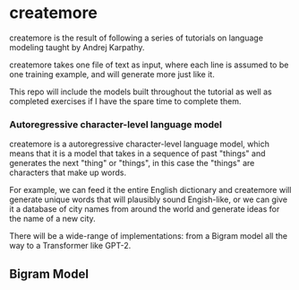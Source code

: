 # createmore

createmore is the result of following a series of tutorials on language modeling taught by Andrej Karpathy.

createmore takes one file of text as input, where each line is assumed to be one training example, and will generate
more just like it.

This repo will include the models built throughout the tutorial as well as completed exercises if I have the spare time to complete them.

### Autoregressive character-level language model

createmore is a autoregressive character-level language model, which means that it is a model that takes in a sequence of past "things" and generates the next "thing" or "things", in this case the "things" are characters that make up words.

For example, we can feed it the entire English dictionary and createmore will generate unique words that will plausibly
sound Engish-like, or we can give it a database of city names from around the world and generate ideas for the name of a new city.

There will be a wide-range of implementations: from a Bigram model all the way to a Transformer like GPT-2. 

## Bigram Model


